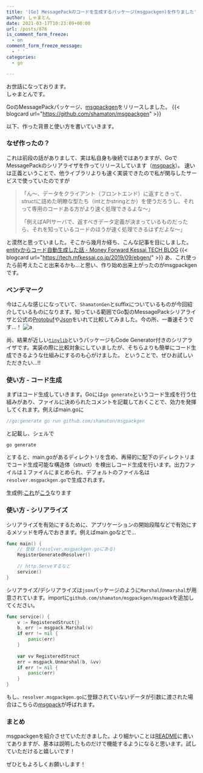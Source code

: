 ```yaml
---
title: '[Go] MessagePackのコードを生成するパッケージ(msgpackgen)を作りました'
author: しゃまとん
date: 2021-03-17T10:23:09+00:00
url: /posts/676
is_comment_form_freeze:
  - on
comment_form_freeze_message:
  - ' '
categories:
  - go

---
```

 お世話になっております。  
しゃまとんです。

GoのMessagePackパッケージ、[msgpackgen](https://github.com/shamaton/msgpackgen)をリリースしました。
{{< blogcard url="https://github.com/shamaton/msgpackgen" >}}

以下、作った背景と使い方を書いていきます。

### なぜ作ったの？
これは前段の話がありまして、実は私自身も後続ではありますが、GoでMessagePackのシリアライザを作ってリリースしています（[msgpack](https://github.com/shamaton/msgpack)）。
速いは正義ということで、他ライブラリよりも速く実装できたので私が関与したサービスで使っていたのですが

>「ん〜、データをクライアント（フロントエンド）に返すときって、structに詰めた明瞭な型たち（intとかstringとか）を使うだろうし、それって専用のコードある方がより速く処理できるよな〜」
> 
> 「例えばAPIサーバで、返すべきデータ定義が決まっているものだったら、それを知っているコードのほうが速く処理できるはずだよな〜」

と漠然と思っていました。そこから幾月か経ち、こんな記事を目にしました。
[entityからコード自動生成した話 - Money Forward Kessai TECH BLOG](https://tech.mfkessai.co.jp/2019/09/ebgen/)
{{< blogcard url="https://tech.mfkessai.co.jp/2019/09/ebgen/" >}}
あ、これ使ったら前考えたこと出来るかも...と思い、作り始め出来上がったのがmsgpackgenです。

### ベンチマーク
今はこんな感じになっていて、`ShamatonGen`とsuffixについているものが今回紹介しているものになります。知っている範囲でGo製のMessagePackシリアライザと公式の[Protobuf](https://github.com/golang/protobuf)や[Json](https://golang.org/pkg/encoding/json/)をいれて比較してみました。今の所、一番速そうです...！
![a](https://user-images.githubusercontent.com/4637556/107843994-23439e00-6e13-11eb-9303-296be7c24282.png)

尚、結果が近しい[`tinylib`](https://github.com/tinylib/msgp)というパッケージもCode Generator付きのシリアライザです。実装の際に比較対象にしていましたが、そちらよりも簡単にコード生成できるような仕組みにするのも心がけました。
ということで、ぜひお試しいただきたい...!!

### 使い方 - コード生成
まずはコード生成していきます。Goには`go generate`というコード生成を行う仕組みがあり、ファイルに決められたコメントを記載しておくことで、効力を発揮してくれます。例えばmain.goに

```go
//go:generate go run github.com/shamaton/msgpackgen
```
と記載し、シェルで
```shell
go generate
```
とすると、main.goがあるディレクトリを含め、再帰的に配下のディレクトリまでコード生成可能な構造体（struct）を検出しコード生成を行います。出力ファイルは１ファイルにまとめられ、デフォルトのファイル名は`resolver.msgpackgen.go`で生成されます。

生成例:[これ](https://github.com/shamaton/msgpack_bench/blob/master/struct.go)が[こう](https://github.com/shamaton/msgpack_bench/blob/master/resolver.msgpackgen.go)なります

### 使い方 - シリアライズ
シリアライズを有効にするために、アプリケーションの開始段階などで有効にするメソッドを呼んでおきます。例えばmain.goなどで...

```go
func main() {
	// 登録 (resolver.msgpackgen.goにある)
	RegisterGeneratedResolver()
	
	// http.Serveするなど
	service()
}
```

シリアライズ/デシリアライズは`json`パッケージのように`Marshal`/`Unmarshal`が用意されています。importに`github.com/shamaton/msgpackgen/msgpack`を追加してください。
```go
func service() {
    v := RegisteredStruct{}
    b, err := msgpack.Marshal(v)
    if err != nil {
        panic(err)
    }
    
    var vv RegisteredStruct
    err = msgpack.Unmarshal(b, &vv)
    if err != nil {
        panic(err)
    }
}
```

もし、`resolver.msgpackgen.go`に登録されていないデータが引数に渡された場合はこちらの[msgpack](https://github.com/shamaton/msgpack)が呼ばれます。

### まとめ
msgpackgenを紹介させていただきました。より細かいことは[README](https://github.com/shamaton/msgpackgen/blob/main/README.md)に書いてありますが、基本は説明したものだけで機能するようになると思います。試していただけると嬉しいです！

ぜひともよろしくお願いします！